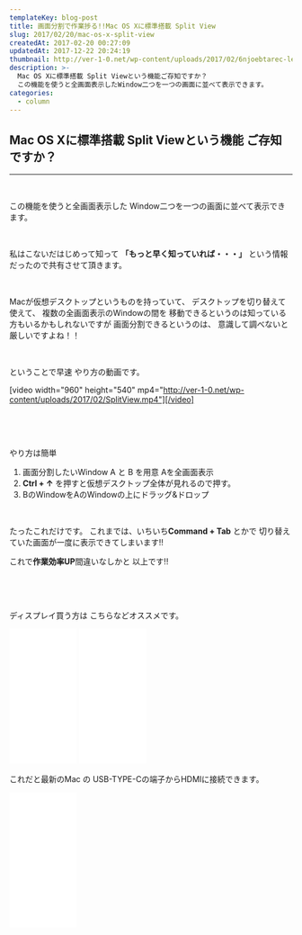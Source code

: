 ```yaml
---
templateKey: blog-post
title: 画面分割で作業捗る!!Mac OS Xに標準搭載 Split View
slug: 2017/02/20/mac-os-x-split-view
createdAt: 2017-02-20 00:27:09
updatedAt: 2017-12-22 20:24:19
thumbnail: http://ver-1-0.net/wp-content/uploads/2017/02/6njoebtarec-lee-campbell.jpg
description: >-
  Mac OS Xに標準搭載 Split Viewという機能ご存知ですか？
  この機能を使うと全画面表示したWindow二つを一つの画面に並べて表示できます。
categories:
  - column
---
```


<h2></h2>
<h2>Mac OS Xに標準搭載 Split Viewという機能
ご存知ですか？</h2>

<hr />

&nbsp;

この機能を使うと全画面表示した
Window二つを一つの画面に並べて表示できます。

&nbsp;

私はこないだはじめって知って
<strong>「もっと早く知っていれば・・・」</strong>
という情報だったので共有させて頂きます。

&nbsp;

Macが仮想デスクトップというものを持っていて、
デスクトップを切り替えて使えて、
複数の全画面表示のWindowの間を
移動できるというのは知っている方もいるかもしれないですが
画面分割できるというのは、
意識して調べないと厳しいですよね！！

&nbsp;

ということで早速
やり方の動画です。

[video width="960" height="540" mp4="http://ver-1-0.net/wp-content/uploads/2017/02/SplitView.mp4"][/video]

&nbsp;

&nbsp;

やり方は簡単
<ol>
 	<li>画面分割したいWindow A と B を用意
Aを全画面表示</li>
 	<li><strong>Ctrl + ↑</strong> を押すと仮想デスクトップ全体が見れるので押す。</li>
 	<li>BのWindowをAのWindowの上にドラッグ&amp;ドロップ</li>
</ol>
&nbsp;

たったこれだけです。
これまでは、いちいち<strong>Command + Tab</strong> とかで
切り替えていた画面が一度に表示できてしまいます!!

これで<strong>作業効率UP</strong>間違いなしかと
以上です!!

&nbsp;

&nbsp;

ディスプレイ買う方は
こちらなどオススメです。

<iframe style="width: 120px; height: 240px;" src="//rcm-fe.amazon-adsystem.com/e/cm?lt1=_blank&amp;bc1=000000&amp;IS2=1&amp;bg1=FFFFFF&amp;fc1=000000&amp;lc1=0000FF&amp;t=llg01-22&amp;o=9&amp;p=8&amp;l=as4&amp;m=amazon&amp;f=ifr&amp;ref=as_ss_li_til&amp;asins=B01FQ6JM8S&amp;linkId=04d5f61b3b188251233e5c01d4fd446d" width="300" height="150" frameborder="0" marginwidth="0" marginheight="0" scrolling="no"></iframe>

<iframe style="width: 120px; height: 240px;" src="//rcm-fe.amazon-adsystem.com/e/cm?lt1=_blank&amp;bc1=000000&amp;IS2=1&amp;bg1=FFFFFF&amp;fc1=000000&amp;lc1=0000FF&amp;t=llg01-22&amp;o=9&amp;p=8&amp;l=as4&amp;m=amazon&amp;f=ifr&amp;ref=as_ss_li_til&amp;asins=B014I8SSD0&amp;linkId=1747b8fac3230078e4a3f82558d2c6e7" width="300" height="150" frameborder="0" marginwidth="0" marginheight="0" scrolling="no"></iframe>

これだと最新のMac の USB-TYPE-Cの端子からHDMIに接続できます。
<iframe style="width: 120px; height: 240px;" src="//rcm-fe.amazon-adsystem.com/e/cm?lt1=_blank&amp;bc1=000000&amp;IS2=1&amp;bg1=FFFFFF&amp;fc1=000000&amp;lc1=0000FF&amp;t=llg01-22&amp;o=9&amp;p=8&amp;l=as4&amp;m=amazon&amp;f=ifr&amp;ref=as_ss_li_til&amp;asins=B01CG7CMSM&amp;linkId=c47bc43afce7e2250c60fc2db1d6f6f5" width="300" height="150" frameborder="0" marginwidth="0" marginheight="0" scrolling="no"></iframe>

